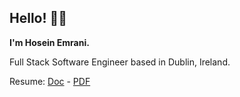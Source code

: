 ## Hello! 👋🏻

**I'm Hosein Emrani.**

Full Stack Software Engineer based in Dublin, Ireland.

Resume: [Doc](./HoseinEmrani_CV.docx) - [PDF](./HoseinEmrani_CV.pdf)
